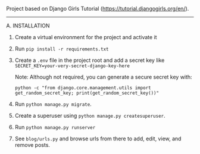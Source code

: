 Project based on Django Girls Tutorial (https://tutorial.djangogirls.org/en/).

-------------

A. INSTALLATION

1. Create a virtual environment for the project and activate it
2. Run `pip install -r requirements.txt`
3. Create a `.env` file in the project root and add a secret key like `SECRET_KEY=your-very-secret-django-key-here`

    Note: Although not required, you can generate a secure secret key with:

    `python -c "from django.core.management.utils import get_random_secret_key; print(get_random_secret_key())"`

4. Run `python manage.py migrate`.
5. Create a superuser using `python manage.py createsuperuser`.
6. Run `python manage.py runserver`
7. See `blog/urls.py` and browse urls from there to add, edit, view, and remove posts.


